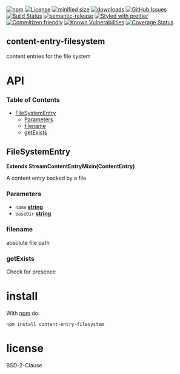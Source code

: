 [![npm](https://img.shields.io/npm/v/content-entry-filesystem.svg)](https://www.npmjs.com/package/content-entry-filesystem)
[![License](https://img.shields.io/badge/License-BSD%203--Clause-blue.svg)](https://opensource.org/licenses/BSD-3-Clause)
[![minified size](https://badgen.net/bundlephobia/min/content-entry-filesystem)](https://bundlephobia.com/result?p=content-entry-filesystem)
[![downloads](http://img.shields.io/npm/dm/content-entry-filesystem.svg?style=flat-square)](https://npmjs.org/package/content-entry-filesystem)
[![GitHub Issues](https://img.shields.io/github/issues/arlac77/content-entry-filesystem.svg?style=flat-square)](https://github.com/arlac77/content-entry-filesystem/issues)
[![Build Status](https://travis-ci.com/arlac77/content-entry-filesystem.svg?branch=master)](https://travis-ci.com/arlac77/content-entry-filesystem)
[![semantic-release](https://img.shields.io/badge/%20%20%F0%9F%93%A6%F0%9F%9A%80-semantic--release-e10079.svg)](https://github.com/arlac77/content-entry-filesystem.git)
[![Styled with prettier](https://img.shields.io/badge/styled_with-prettier-ff69b4.svg)](https://github.com/prettier/prettier)
[![Commitizen friendly](https://img.shields.io/badge/commitizen-friendly-brightgreen.svg)](http://commitizen.github.io/cz-cli/)
[![Known Vulnerabilities](https://snyk.io/test/github/arlac77/content-entry-filesystem/badge.svg)](https://snyk.io/test/github/arlac77/content-entry-filesystem)
[![Coverage Status](https://coveralls.io/repos/arlac77/content-entry-filesystem/badge.svg)](https://coveralls.io/r/arlac77/content-entry-filesystem)

## content-entry-filesystem

content entries for the file system

# API

<!-- Generated by documentation.js. Update this documentation by updating the source code. -->

### Table of Contents

-   [FileSystemEntry](#filesystementry)
    -   [Parameters](#parameters)
    -   [filename](#filename)
    -   [getExists](#getexists)

## FileSystemEntry

**Extends StreamContentEntryMixin(ContentEntry)**

A content entry backed by a file

### Parameters

-   `name` **[string](https://developer.mozilla.org/docs/Web/JavaScript/Reference/Global_Objects/String)** 
-   `baseDir` **[string](https://developer.mozilla.org/docs/Web/JavaScript/Reference/Global_Objects/String)** 

### filename

absolute file path

### getExists

Check for presence

# install

With [npm](http://npmjs.org) do:

```shell
npm install content-entry-filesystem
```

# license

BSD-2-Clause
